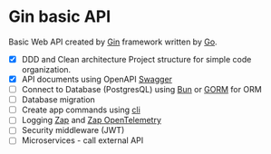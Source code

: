 # Gin basic API

Basic Web API created by [Gin](https://github.com/gin-gonic/gin) framework written by [Go](https://go.dev/).

- [x] DDD and Clean architecture Project structure for simple code organization.
- [x] API documents using OpenAPI [Swagger](https://swagger.io/specification/)
- [ ] Connect to Database (PostgresQL) using [Bun](https://bun.uptrace.dev/) or [GORM](https://gorm.io/) for ORM
- [ ] Database migration
- [ ] Create app commands using [cli](https://pkg.go.dev/github.com/urfave/cli/v2)
- [ ] Logging [Zap](https://pkg.go.dev/go.uber.org/zap) and [Zap OpenTelemetry](https://pkg.go.dev/github.com/uptrace/opentelemetry-go-extra/otelzap)
- [ ] Security middleware (JWT)
- [ ] Microservices - call external API
